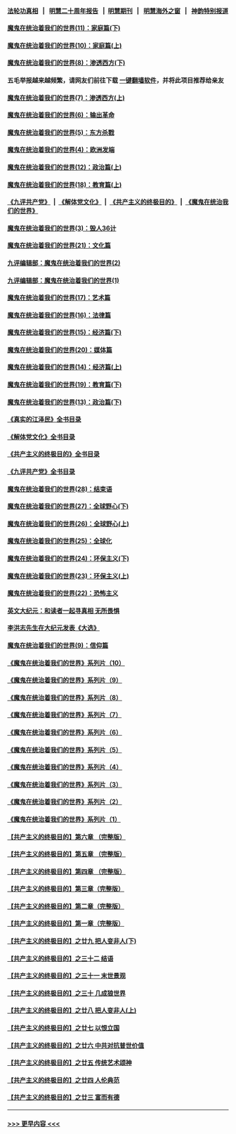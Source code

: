 #### [法轮功真相](https://github.com/gfw-breaker/truth/blob/master/README.md?t=0) &nbsp;&nbsp;|&nbsp;&nbsp; [明慧二十周年报告](https://github.com/gfw-breaker/mh-reports/blob/master/README.md?t=0) &nbsp;&nbsp;|&nbsp;&nbsp;[明慧期刊](https://github.com/gfw-breaker/mh-qikan) &nbsp;&nbsp;|&nbsp;&nbsp; [明慧海外之窗](https://github.com/gfw-breaker/mh-news/blob/master/README.md?t=0) &nbsp;&nbsp;|&nbsp;&nbsp; [神韵特别报道](https://github.com/gfw-breaker/mh-news/blob/master/shenyun.md?t=0)
#### [魔鬼在统治着我们的世界(11)：家庭篇(下)](../pages/nsc422/n10440961.md?t=11301901) 
#### [魔鬼在统治着我们的世界(10)：家庭篇(上)](../pages/nsc422/n10435448.md?t=11301901) 
#### [魔鬼在统治着我们的世界(8)：渗透西方(下)](../pages/nsc422/n10429603.md?t=11301901) 
#### 五毛举报越来越频繁，请网友们前往下载 [一键翻墙软件](https://github.com/gfw-breaker/ssr-accounts)，并将此项目推荐给亲友
#### [魔鬼在统治着我们的世界(7)：渗透西方(上)](../pages/nsc422/n10426013.md?t=11301901) 
#### [魔鬼在统治着我们的世界(6)：输出革命](../pages/nsc422/n10421536.md?t=11301901) 
#### [魔鬼在统治着我们的世界(5)：东方杀戮](../pages/nsc422/n10417707.md?t=11301901) 
#### [魔鬼在统治着我们的世界(4)：欧洲发端](../pages/nsc422/n10414890.md?t=11301901) 
#### [魔鬼在统治着我们的世界(12)：政治篇(上)](../pages/nsc422/n10444576.md?t=11301901) 
#### [魔鬼在统治着我们的世界(18)：教育篇(上)](../pages/nsc422/n10526970.md?t=11301901) 
#### [《九评共产党》](https://github.com/begood0513/9ping.md/blob/master/README.md) &nbsp;|&nbsp; [《解体党文化》](../../../../jtdwh.md/blob/master/README.md)  &nbsp;|&nbsp; [《共产主义的终极目的》](../../../../gczydzjmd.md/blob/master/README.md) &nbsp;|&nbsp; [《魔鬼在统治我们的世界》](../../../../mgztzwmdsj.md/blob/master/README.md) 
#### [魔鬼在统治着我们的世界(3)：毁人36计](../pages/nsc422/n10411583.md?t=11301901) 
#### [魔鬼在统治着我们的世界(21)：文化篇](../pages/nsc422/n10597706.md?t=11301901) 
#### [九评编辑部：魔鬼在统治着我们的世界(2)](../pages/nsc422/n10410036.md?t=11301901) 
#### [九评编辑部：魔鬼在统治着我们的世界(1)](../pages/nsc422/n10406825.md?t=11301901) 
#### [魔鬼在统治着我们的世界(17)：艺术篇](../pages/nsc422/n10499093.md?t=11301901) 
#### [魔鬼在统治着我们的世界(16)：法律篇](../pages/nsc422/n10485969.md?t=11301901) 
#### [魔鬼在统治着我们的世界(15)：经济篇(下)](../pages/nsc422/n10469975.md?t=11301901) 
#### [魔鬼在统治着我们的世界(20)：媒体篇](../pages/nsc422/n10586579.md?t=11301901) 
#### [魔鬼在统治着我们的世界(14)：经济篇(上)](../pages/nsc422/n10457370.md?t=11301901) 
#### [魔鬼在统治着我们的世界(19)：教育篇(下)](../pages/nsc422/n10564808.md?t=11301901) 
#### [魔鬼在统治着我们的世界(13)：政治篇(下)](../pages/nsc422/n10448270.md?t=11301901) 
#### [《真实的江泽民》全书目录](../pages/nsc422/n13721399.md?t=11301901) 
#### [《解体党文化》全书目录](../pages/nsc422/n13721157.md?t=11301901) 
#### [《共产主义的终极目的》全书目录](../pages/nsc422/n13721048.md?t=11301901) 
#### [《九评共产党》全书目录](../pages/nsc422/n13708085.md?t=11301901) 
#### [魔鬼在统治着我们的世界(28)：结束语](../pages/nsc422/n10936246.md?t=11301901) 
#### [魔鬼在统治着我们的世界(27)：全球野心(下)](../pages/nsc422/n10928319.md?t=11301901) 
#### [魔鬼在统治着我们的世界(26)：全球野心(上)](../pages/nsc422/n10900318.md?t=11301901) 
#### [魔鬼在统治着我们的世界(25)：全球化](../pages/nsc422/n10788205.md?t=11301901) 
#### [魔鬼在统治着我们的世界(24)：环保主义(下)](../pages/nsc422/n10695307.md?t=11301901) 
#### [魔鬼在统治着我们的世界(23)：环保主义(上)](../pages/nsc422/n10688613.md?t=11301901) 
#### [魔鬼在统治着我们的世界(22)：恐怖主义](../pages/nsc422/n10614727.md?t=11301901) 
#### [英文大纪元：和读者一起寻真相 无所畏惧](../pages/nsc422/n12542027.md?t=11301901) 
#### [李洪志先生在大纪元发表《大选》](../pages/nsc422/n12534746.md?t=11301901) 
#### [魔鬼在统治着我们的世界(9)：信仰篇](../pages/nsc422/n10432159.md?t=11301901) 
#### [《魔鬼在统治着我们的世界》系列片（10）](../pages/nsc422/n12292670.md?t=11301901) 
#### [《魔鬼在统治着我们的世界》系列片（9）](../pages/nsc422/n12290859.md?t=11301901) 
#### [《魔鬼在统治着我们的世界》系列片（8）](../pages/nsc422/n12287445.md?t=11301901) 
#### [《魔鬼在统治着我们的世界》系列片（7）](../pages/nsc422/n12283425.md?t=11301901) 
#### [《魔鬼在统治着我们的世界》系列片（6）](../pages/nsc422/n12282314.md?t=11301901) 
#### [《魔鬼在统治着我们的世界》系列片（5）](../pages/nsc422/n12281419.md?t=11301901) 
#### [《魔鬼在统治着我们的世界》系列片（4）](../pages/nsc422/n12274024.md?t=11301901) 
#### [《魔鬼在统治着我们的世界》系列片（3）](../pages/nsc422/n12271322.md?t=11301901) 
#### [《魔鬼在统治着我们的世界》系列片（2）](../pages/nsc422/n12269049.md?t=11301901) 
#### [《魔鬼在统治着我们的世界》系列片（1）](../pages/nsc422/n12267575.md?t=11301901) 
#### [【共产主义的终极目的】第六章 （完整版）](../pages/nsc422/n11428913.md?t=11301901) 
#### [【共产主义的终极目的】第五章 （完整版）](../pages/nsc422/n11428912.md?t=11301901) 
#### [【共产主义的终极目的】第四章 （完整版）](../pages/nsc422/n11428907.md?t=11301901) 
#### [【共产主义的终极目的】第三章（完整版）](../pages/nsc422/n11428848.md?t=11301901) 
#### [【共产主义的终极目的】第二章（完整版）](../pages/nsc422/n11428831.md?t=11301901) 
#### [【共产主义的终极目的】第一章（完整版）](../pages/nsc422/n11417651.md?t=11301901) 
#### [【共产主义的终极目的】之廿九 把人变非人(下)](../pages/nsc422/n11344140.md?t=11301901) 
#### [【共产主义的终极目的】之三十二 结语](../pages/nsc422/n11360535.md?t=11301901) 
#### [【共产主义的终极目的】之三十一 末世景观](../pages/nsc422/n11351129.md?t=11301901) 
#### [【共产主义的终极目的】之三十 几成狼世界](../pages/nsc422/n11348280.md?t=11301901) 
#### [【共产主义的终极目的】之廿八 把人变非人(上)](../pages/nsc422/n11340492.md?t=11301901) 
#### [【共产主义的终极目的】之廿七 以恨立国](../pages/nsc422/n11336944.md?t=11301901) 
#### [【共产主义的终极目的】之廿六 中共对抗普世价值](../pages/nsc422/n11324785.md?t=11301901) 
#### [【共产主义的终极目的】之廿五 传统艺术颂神](../pages/nsc422/n11296396.md?t=11301901) 
#### [【共产主义的终极目的】之廿四 人伦典范](../pages/nsc422/n11296397.md?t=11301901) 
#### [【共产主义的终极目的】之廿三 富而有德](../pages/nsc422/n11283598.md?t=11301901) 

----
#### [ >>> 更早内容 <<< ](../indexes/nsc422-earlier.md)
